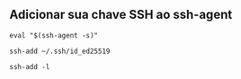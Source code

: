 ## Adicionar sua chave SSH ao ssh-agent


```
eval "$(ssh-agent -s)"
```


```
ssh-add ~/.ssh/id_ed25519
```


```
ssh-add -l
```
